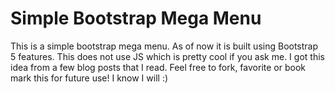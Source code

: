 # Simple Bootstrap Mega Menu

This is a simple bootstrap mega menu. As of now it is built using Bootstrap 5 features. This does not use JS which is pretty cool if you ask me. I got this idea from a few blog posts that I read. Feel free to fork, favorite or book mark this for future use! I know I will :) 
